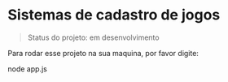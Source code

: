# Sistemas de cadastro de jogos

>Status do projeto: em desenvolvimento 

Para rodar esse projeto na sua maquina, por favor digite:

node app.js
